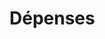 # Dépenses












































































































































